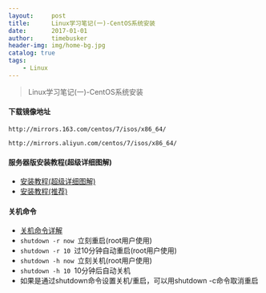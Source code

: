 ```yaml
---
layout:     post
title:      Linux学习笔记(一)-CentOS系统安装
date:       2017-01-01
author:     timebusker
header-img: img/home-bg.jpg
catalog: true
tags:
    - Linux
---
```


> Linux学习笔记(一)-CentOS系统安装

#### 下载镜像地址
```
http://mirrors.163.com/centos/7/isos/x86_64/

http://mirrors.aliyun.com/centos/7/isos/x86_64/
```

#### 服务器版安装教程(超级详细图解)
- [安装教程(超级详细图解)](http://blog.csdn.net/junzixing1985/article/details/78700382) 
- [安装教程(推荐)](http://www.jb51.net/os/85895.html) 

#### 关机命令
- [关机命令详解](https://www.cnblogs.com/wanggd/archive/2013/07/08/3177398.html)
- `shutdown -r now `立刻重启(root用户使用) 
- `shutdown -r 10 `过10分钟自动重启(root用户使用)
- `shutdown -h now `立刻关机(root用户使用)
- `shutdown -h 10 `10分钟后自动关机 
- 如果是通过shutdown命令设置关机/重启，可以用shutdown -c命令取消重启
